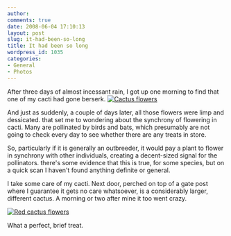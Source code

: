 ```yaml
---
author:
comments: true
date: 2008-06-04 17:10:13
layout: post
slug: it-had-been-so-long
title: It had been so long
wordpress_id: 1035
categories:
- General
- Photos
---
```


After three days of almost incessant rain, I got up one morning to find that one of my cacti had gone berserk.
[![Cactus flowers](/uploads/2008/06/img_3484.jpg)](/uploads/2008/06/img_3484.jpg)

And just as suddenly, a couple of days later, all those flowers were limp and dessicated. that set me to wondering about the synchrony of flowering in cacti. Many are pollinated by birds and bats, which presumably are not going to check every day to see whether there are any treats in store.

So, particularly if it is generally an outbreeder, it would pay a plant to flower in synchrony with other individuals, creating a decent-sized signal for the pollinators. there's some evidence that this is true, for some species, but on a quick scan I haven't found anything definite or general.

I take some care of my cacti. Next door, perched on top of a gate post where I guarantee it gets no care whatsoever, is a considerably larger, different cactus. A morning or two after mine it too went crazy.

[![Red cactus flowers](/uploads/2008/06/img_3485.jpg)](/uploads/2008/06/img_3485.jpg)

What a perfect, brief treat.
